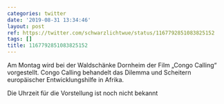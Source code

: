 ```yaml
---
categories: twitter
date: '2019-08-31 13:34:46'
layout: post
ref: https://twitter.com/schwarzlichtwue/status/1167792851083825152
tags: []
title: 1167792851083825152
---
```

Am Montag wird bei der Waldschänke Dornheim der Film „Congo Calling“ vorgestellt. Congo Calling behandelt das Dilemma und Scheitern europäischer Entwicklungshilfe in Afrika.





 
Die Uhrzeit für die Vorstellung ist noch nicht bekannt 